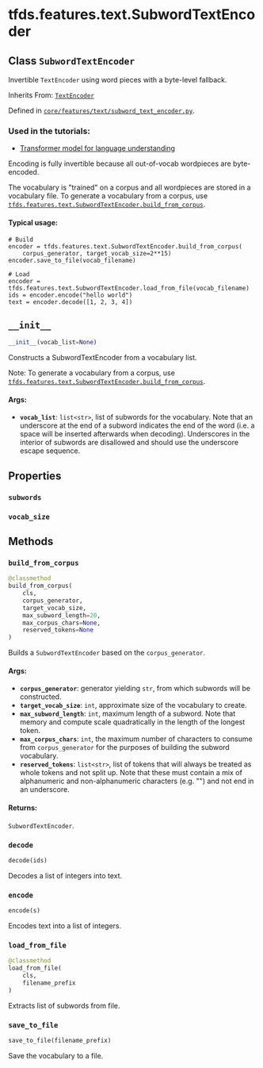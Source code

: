 <div itemscope itemtype="http://developers.google.com/ReferenceObject">
<meta itemprop="name" content="tfds.features.text.SubwordTextEncoder" />
<meta itemprop="path" content="Stable" />
<meta itemprop="property" content="subwords"/>
<meta itemprop="property" content="vocab_size"/>
<meta itemprop="property" content="__init__"/>
<meta itemprop="property" content="build_from_corpus"/>
<meta itemprop="property" content="decode"/>
<meta itemprop="property" content="encode"/>
<meta itemprop="property" content="load_from_file"/>
<meta itemprop="property" content="save_to_file"/>
</div>

# tfds.features.text.SubwordTextEncoder

## Class `SubwordTextEncoder`

Invertible `TextEncoder` using word pieces with a byte-level fallback.

Inherits From: [`TextEncoder`](../../../tfds/features/text/TextEncoder.md)



Defined in [`core/features/text/subword_text_encoder.py`](https://github.com/tensorflow/datasets/tree/master/tensorflow_datasets/core/features/text/subword_text_encoder.py).

### Used in the tutorials:

*   [Transformer model for language understanding](https://www.tensorflow.org/beta/tutorials/text/transformer)

Encoding is fully invertible because all out-of-vocab wordpieces are
byte-encoded.

The vocabulary is "trained" on a corpus and all wordpieces are stored in a
vocabulary file. To generate a vocabulary from a corpus, use
<a href="../../../tfds/features/text/SubwordTextEncoder.md#build_from_corpus"><code>tfds.features.text.SubwordTextEncoder.build_from_corpus</code></a>.

#### Typical usage:

```
# Build
encoder = tfds.features.text.SubwordTextEncoder.build_from_corpus(
    corpus_generator, target_vocab_size=2**15)
encoder.save_to_file(vocab_filename)

# Load
encoder = tfds.features.text.SubwordTextEncoder.load_from_file(vocab_filename)
ids = encoder.encode("hello world")
text = encoder.decode([1, 2, 3, 4])
```

<h2 id="__init__"><code>__init__</code></h2>

``` python
__init__(vocab_list=None)
```

Constructs a SubwordTextEncoder from a vocabulary list.

Note: To generate a vocabulary from a corpus, use
<a href="../../../tfds/features/text/SubwordTextEncoder.md#build_from_corpus"><code>tfds.features.text.SubwordTextEncoder.build_from_corpus</code></a>.

#### Args:

*   <b>`vocab_list`</b>: `list<str>`, list of subwords for the vocabulary. Note
    that an underscore at the end of a subword indicates the end of the word
    (i.e. a space will be inserted afterwards when decoding). Underscores in the
    interior of subwords are disallowed and should use the underscore escape
    sequence.

## Properties

<h3 id="subwords"><code>subwords</code></h3>

<h3 id="vocab_size"><code>vocab_size</code></h3>

## Methods

<h3 id="build_from_corpus"><code>build_from_corpus</code></h3>

``` python
@classmethod
build_from_corpus(
    cls,
    corpus_generator,
    target_vocab_size,
    max_subword_length=20,
    max_corpus_chars=None,
    reserved_tokens=None
)
```

Builds a `SubwordTextEncoder` based on the `corpus_generator`.

#### Args:

*   <b>`corpus_generator`</b>: generator yielding `str`, from which subwords
    will be constructed.
*   <b>`target_vocab_size`</b>: `int`, approximate size of the vocabulary to
    create.
*   <b>`max_subword_length`</b>: `int`, maximum length of a subword. Note that
    memory and compute scale quadratically in the length of the longest token.
*   <b>`max_corpus_chars`</b>: `int`, the maximum number of characters to
    consume from `corpus_generator` for the purposes of building the subword
    vocabulary.
*   <b>`reserved_tokens`</b>: `list<str>`, list of tokens that will always be
    treated as whole tokens and not split up. Note that these must contain a mix
    of alphanumeric and non-alphanumeric characters (e.g. "<EOS>") and not end
    in an underscore.

#### Returns:

`SubwordTextEncoder`.

<h3 id="decode"><code>decode</code></h3>

``` python
decode(ids)
```

Decodes a list of integers into text.

<h3 id="encode"><code>encode</code></h3>

``` python
encode(s)
```

Encodes text into a list of integers.

<h3 id="load_from_file"><code>load_from_file</code></h3>

``` python
@classmethod
load_from_file(
    cls,
    filename_prefix
)
```

Extracts list of subwords from file.

<h3 id="save_to_file"><code>save_to_file</code></h3>

``` python
save_to_file(filename_prefix)
```

Save the vocabulary to a file.
